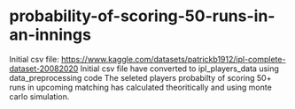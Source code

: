 # probability-of-scoring-50-runs-in-an-innings
Initial csv file: https://www.kaggle.com/datasets/patrickb1912/ipl-complete-dataset-20082020
Initial csv file have converted to ipl_players_data using data_preprocessing code
The seleted players probabilty of scoring 50+ runs in upcoming matching has calculated theoritically and using monte carlo simulation.
